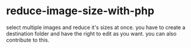 # reduce-image-size-with-php
select multiple images and reduce it's sizes at once.
you have to create a destination folder and have the right to edit as you want.
you can also contribute to this.
